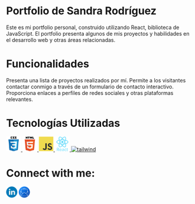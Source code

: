 # Portfolio de Sandra Rodríguez

Este es mi portfolio personal, construido utilizando React, biblioteca de JavaScript. El portfolio presenta algunos de mis proyectos y habilidades en el desarrollo web y otras áreas relacionadas.

# Funcionalidades

Presenta una lista de proyectos realizados por mí.
Permite a los visitantes contactar conmigo a través de un formulario de contacto interactivo.
Proporciona enlaces a perfiles de redes sociales y otras plataformas relevantes.

# Tecnologías Utilizadas

<p align="left"> <a href="https://www.w3schools.com/css/" target="_blank" rel="noreferrer"> <img src="https://raw.githubusercontent.com/devicons/devicon/master/icons/css3/css3-original-wordmark.svg" alt="css3" width="40" height="40"/> </a> <a href="https://www.w3.org/html/" target="_blank" rel="noreferrer"> <img src="https://raw.githubusercontent.com/devicons/devicon/master/icons/html5/html5-original-wordmark.svg" alt="html5" width="40" height="40"/> </a> <a href="https://developer.mozilla.org/en-US/docs/Web/JavaScript" target="_blank" rel="noreferrer"> <img src="https://raw.githubusercontent.com/devicons/devicon/master/icons/javascript/javascript-original.svg" alt="javascript" width="40" height="40"/> </a> <a href="https://reactjs.org/" target="_blank" rel="noreferrer"> <img src="https://raw.githubusercontent.com/devicons/devicon/master/icons/react/react-original-wordmark.svg" alt="react" width="40" height="40"/> </a> <a href="https://tailwindcss.com/" target="_blank" rel="noreferrer"> <img src="https://www.vectorlogo.zone/logos/tailwindcss/tailwindcss-icon.svg" alt="tailwind" width="40" height="40"/> </a> </p>

# Connect with me:

[<img src="./src/assets/LinkedinIcono.png" width="30" height="30">](www.linkedin.com/in/sandra-rodriguez-reyes)
[<img src="./src/assets/EmailIcono.png" width="30" height="30">](mailto:rreyes.sandra@gmail.com)
